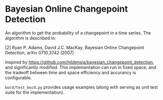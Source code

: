Bayesian Online Changepoint Detection
=====================================

An algorithm to get the probability of a changepoint in a time series. The algorithm is described in:

[2] Ryan P. Adams, David J.C. MacKay, Bayesian Online Changepoint Detection, arXiv 0710.3742 (2007)                                                                                 

Inspired by https://github.com/hildensia/bayesian_changepoint_detection, and
significantly modified.  This implementation can run in fixed space, and the
tradeoff between time and space efficiency and accurancy is configurable.

`bocd/test_bocd.py` provides usage examples (along with serving as unit test
suite for the implementation).
